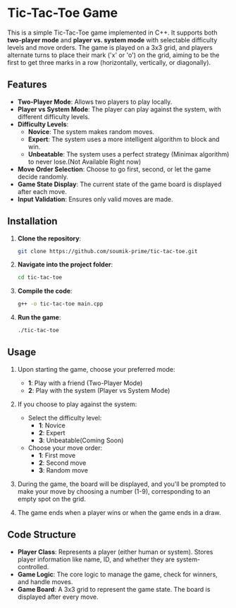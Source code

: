 # Tic-Tac-Toe Game

This is a simple Tic-Tac-Toe game implemented in C++. It supports both **two-player mode** and **player vs. system mode** with selectable difficulty levels and move orders. The game is played on a 3x3 grid, and players alternate turns to place their mark ('x' or 'o') on the grid, aiming to be the first to get three marks in a row (horizontally, vertically, or diagonally).

## Features

- **Two-Player Mode**: Allows two players to play locally.
- **Player vs System Mode**: The player can play against the system, with different difficulty levels.
- **Difficulty Levels**:
  - **Novice**: The system makes random moves.
  - **Expert**: The system uses a more intelligent algorithm to block and win.
  - **Unbeatable**: The system uses a perfect strategy (Minimax algorithm) to never lose.(Not Available Right now)
- **Move Order Selection**: Choose to go first, second, or let the game decide randomly.
- **Game State Display**: The current state of the game board is displayed after each move.
- **Input Validation**: Ensures only valid moves are made.

## Installation

1. **Clone the repository**:
    ```bash
    git clone https://github.com/soumik-prime/tic-tac-toe.git
    ```

2. **Navigate into the project folder**:
    ```bash
    cd tic-tac-toe
    ```

3. **Compile the code**:
    ```bash
    g++ -o tic-tac-toe main.cpp
    ```

4. **Run the game**:
    ```bash
    ./tic-tac-toe
    ```

## Usage

1. Upon starting the game, choose your preferred mode:
   - **1**: Play with a friend (Two-Player Mode)
   - **2**: Play with the system (Player vs System Mode)

2. If you choose to play against the system:
   - Select the difficulty level:
     - **1**: Novice
     - **2**: Expert
     - **3**: Unbeatable(Coming Soon)
   - Choose your move order:
     - **1**: First move
     - **2**: Second move
     - **3**: Random move

3. During the game, the board will be displayed, and you'll be prompted to make your move by choosing a number (1-9), corresponding to an empty spot on the grid.

4. The game ends when a player wins or when the game ends in a draw.

## Code Structure

- **Player Class**: Represents a player (either human or system). Stores player information like name, ID, and whether they are system-controlled.
- **Game Logic**: The core logic to manage the game, check for winners, and handle moves.
- **Game Board**: A 3x3 grid to represent the game state. The board is displayed after every move.
